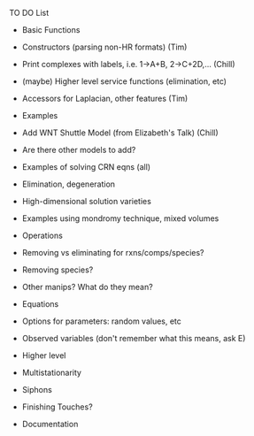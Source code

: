 TO DO List

* Basic Functions
 * Constructors (parsing non-HR formats) (Tim)
 * Print complexes with labels, i.e. 1->A+B, 2->C+2D,...   (Chill)
 * (maybe) Higher level service functions (elimination, etc)
 * Accessors for Laplacian, other features (Tim)


* Examples
 * Add WNT Shuttle Model (from Elizabeth's Talk) (Chill)
 * Are there other models to add?
 * Examples of solving CRN eqns (all)
 * Elimination, degeneration
 * High-dimensional solution varieties
 * Examples using mondromy technique, mixed volumes 

* Operations
 * Removing vs eliminating for rxns/comps/species?
 * Removing species? 
 * Other manips? What do they mean?

* Equations
 * Options for parameters: random values, etc 
 * Observed variables (don't remember what this means, ask E)

* Higher level 
 * Multistationarity
 * Siphons

* Finishing Touches?
 * Documentation